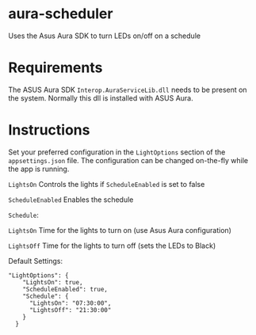 # aura-scheduler
Uses the Asus Aura SDK to turn LEDs on/off on a schedule

# Requirements
The ASUS Aura SDK `Interop.AuraServiceLib.dll` needs to be present on the system. Normally this dll is installed with ASUS Aura.

# Instructions
Set your preferred configuration in the `LightOptions` section of the `appsettings.json` file. The configuration can be changed on-the-fly while the app is running.

`LightsOn` Controls the lights if `ScheduleEnabled` is set to false

`ScheduleEnabled` Enables the schedule

`Schedule`:

  `LightsOn` Time for the lights to turn on (use Asus Aura configuration)

  `LightsOff` Time for the lights to turn off (sets the LEDs to Black)

Default Settings:
```
"LightOptions": {
    "LightsOn": true,
    "ScheduleEnabled": true,
    "Schedule": {
      "LightsOn": "07:30:00",
      "LightsOff": "21:30:00"
    }
  }
```
